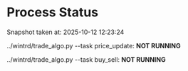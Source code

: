 # Process Status

Snapshot taken at: 2025-10-12 12:23:24

../wintrd/trade_algo.py --task price_update: **NOT RUNNING**

../wintrd/trade_algo.py --task buy_sell: **NOT RUNNING**

